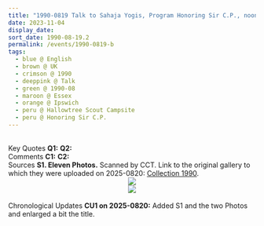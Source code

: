 ```yaml
---
title: "1990-0819 Talk to Sahaja Yogis, Program Honoring Sir C.P., noon before Lunch and before Śhrī Kṛiṣhṇa Pūjā, Tent, Hallowtree Scout Campsite, Nacton, Ipswich IP10 0JP, Essex, UK"
date: 2023-11-04
display_date: 
sort_date: 1990-08-19.2
permalink: /events/1990-0819-b
tags:
  - blue @ English
  - brown @ UK
  - crimson @ 1990
  - deeppink @ Talk
  - green @ 1990-08
  - maroon @ Essex
  - orange @ Ipswich
  - peru @ Hallowtree Scout Campsite
  - peru @ Honoring Sir C.P.
---
```


<br>

<wave-list>
  <list-title color="DarkSeaGreen" width="55">Key Quotes</list-title>
  <list-item color="BlanchedAlmond" width="280"><b>Q1:</b> <i></i></list-item>
  <list-item color="Lavender" width="280"><b>Q2:</b> <i></i></list-item>
</wave-list>

<br>

<wave-list>
  <list-title color="DarkSeaGreen" width="55">Comments</list-title>
  <list-item color="BlanchedAlmond" width="280"><b>C1:</b> <i></i></list-item>
  <list-item color="Lavender" width="280"><b>C2:</b> <i></i></list-item>
</wave-list>

<br>

<wave-list>
  <list-title color="DarkSeaGreen" width="40">Sources</list-title>
  <list-item color="BlanchedAlmond"  width="280"><b>S1. Eleven Photos.</b> Scanned by CCT. Link to the original gallery to which they were uploaded on 2025-0820: <a href="https://eternalmoments.smugmug.com/Collections/Mariane-Hufschmitt-Collection/1990">Collection 1990</a>.</list-item>
</wave-list>

<div style="text-align: center"><img src="https://pub-bcc3cbe9b1e94ba1ac28915f7a3900fa.r2.dev/1990-0819-b_Talk_to_Sahaja_Yogis_Program_Honoring_Sir_C.P._noon_before_Lunch_and_before_Shri_Krishna_Puja_Tent_Hallowtree_Scout_Campsite_Nacton_Ipswich_IP10_0JP_Essex_UK_04_(from_tif)_(Photo_credit_Mariane_Hufschmitt).jpg" /></div>

<div style="text-align: center"><img src="https://pub-bcc3cbe9b1e94ba1ac28915f7a3900fa.r2.dev/1990-0819-b_Talk_to_Sahaja_Yogis_Program_Honoring_Sir_C.P._noon_before_Lunch_and_before_Shri_Krishna_Puja_Tent_Hallowtree_Scout_Campsite_Nacton_Ipswich_IP10_0JP_Essex_UK_05_(from_tif)_(Photo_credit_Mariane_Hufschmitt).jpg" /></div>

<br>

<wave-list>
  <list-title color="DarkSeaGreen" width="110">Chronological Updates</list-title>
  <list-item color="BlanchedAlmond"  width="280"><b>CU1 on 2025-0820:</b> Added S1 and the two Photos and enlarged a bit the title.</list-item>
</wave-list>